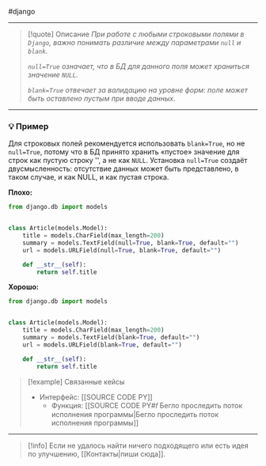 #django
***

> [!quote] Описание
>_При работе с любыми строковыми полями в `Django`, важно понимать различие между параметрами `null` и `blank`._
>
>_`null=True` означает, что в БД для данного поля может храниться значение `NULL`._
>
>_`blank=True` отвечает за валидацию на уровне форм: поле может быть оставлено пустым при вводе данных._

***
### 💡 Пример
Для строковых полей рекомендуется использовать `blank=True`, но не `null=True`, потому что в БД принято хранить «пустое» значение для строк как пустую строку '', а не как  `NULL`. Установка  `null=True` создаёт двусмысленность: отсутствие данных может быть представлено, в таком случае, и как NULL, и как пустая строка.

**Плохо:**
```python
from django.db import models


class Article(models.Model):
	title = models.CharField(max_length=200)
	summary = models.TextField(null=True, blank=True, default="")
	url = models.URLField(null=True, blank=True, default="")

	def __str__(self):
		return self.title
```

**Хорошо:**
```python
from django.db import models


class Article(models.Model):
	title = models.CharField(max_length=200)
	summary = models.TextField(blank=True, default="")
	url = models.URLField(blank=True, default="")

	def __str__(self):
		return self.title
```

> [!example] Связанные кейсы
>- Интерфейс: [[SOURCE CODE PY]]
>	- Функция: [[SOURCE CODE PY#𝑓 Бегло проследить поток исполнения программы|Бегло проследить поток исполнения программы]]

***

> [!info]
> Если не удалось найти ничего подходящего или есть идея по улучшению, [[Контакты|пиши сюда]].
